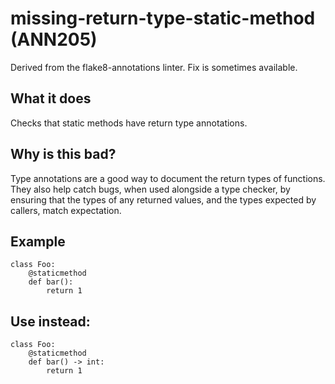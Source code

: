 # missing-return-type-static-method (ANN205)
Derived from the flake8-annotations linter.
Fix is sometimes available.
## What it does
Checks that static methods have return type annotations.
## Why is this bad?
Type annotations are a good way to document the return types of functions. They also
help catch bugs, when used alongside a type checker, by ensuring that the types of
any returned values, and the types expected by callers, match expectation.
## Example
```
class Foo:
    @staticmethod
    def bar():
        return 1
```
## Use instead:
```
class Foo:
    @staticmethod
    def bar() -> int:
        return 1
```
